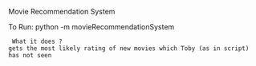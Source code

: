 Movie Recommendation System

To Run:
     python -m movieRecommendationSystem

     What it does ?
	gets the most likely rating of new movies which Toby (as in script) has not seen		
